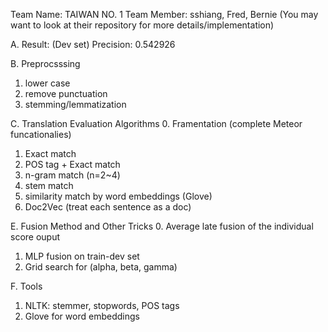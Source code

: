 Team Name: TAIWAN NO. 1 
Team Member: sshiang, Fred, Bernie
(You may want to look at their repository for more details/implementation)

A. Result: (Dev set)
Precision: 0.542926

B. Preprocsssing
1. lower case
2. remove punctuation
3. stemming/lemmatization

C. Translation Evaluation Algorithms
0. Framentation (complete Meteor funcationalies)
1. Exact match
2. POS tag + Exact match
3. n-gram match (n=2~4)
4. stem match
5. similarity match by word embeddings (Glove)
6. Doc2Vec (treat each sentence as a doc)

E. Fusion Method and Other Tricks
0. Average late fusion of the individual score ouput
1. MLP fusion on train-dev set
2. Grid search for (alpha, beta, gamma)

F. Tools
1. NLTK: stemmer, stopwords, POS tags
2. Glove for word embeddings
